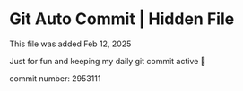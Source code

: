 # Git Auto Commit | Hidden File

This file was added Feb 12, 2025

Just for fun and keeping my daily git commit active 🤪

commit number: 2953111
